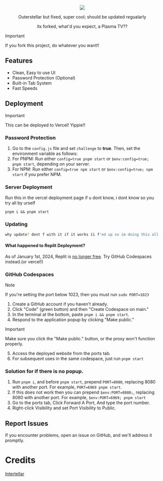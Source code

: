 <div align="center">
    <img src="https://raw.githubusercontent.com/UseInterstellar/Interstellar/main/.github/branding/in.png">
    <p>Outerstellar but fixed, super cool; should be updated regualarly<p>
    <p>its forked, what'd you expect, a Plasma  TV??</p>
</div>


> [!IMPORTANT]
> If you fork this project, do whatever you want!!

## Features
- Clean, Easy to use UI
- Password Protection (Optional)
- Built-in Tab System
- Fast Speeds

## Deployment

> [!IMPORTANT]
> This can be deployed to Vercel! Yippie!!

### Password Protection

1. Go to the `config.js` file and set `challenge` to **true**. Then, set the environment variable as follows:
2. For PNPM: Run either `config=true pnpm start` or `$env:config=true; pnpm start`, depending on your server.
3. For NPM: Run either `config=true npm start` or `$env:config=true; npm start` if you prefer NPM.

### Server Deployment

Run this in the vercel deployment page
if u dont know, i dont know so you try all by urself

```
pnpm i && pnpm start
```

### Updating

```bash
why update? dont f with it if it works (i f'ed up so im doing this all over again)
```




#### What happened to Replit Deployment?

As of January 1st, 2024, Replit is [no longer free](https://blog.replit.com/hosting-changes). Try GitHub Codespaces instead.(or vercel!)

### GitHub Codespaces

> [!NOTE]
> If you're setting the port below 1023, then you must run `sudo PORT=1023`

1. Create a GitHub account if you haven't already.
2. Click "Code" (green button) and then "Create Codespace on main."
3. In the terminal at the bottom, paste `pnpm i && pnpm start`.
4. Respond to the application popup by clicking "Make public."
> [!IMPORTANT]
> Make sure you click the "Make public." button, or the proxy won't function properly.
5. Access the deployed website from the ports tab.
6. For subsequent uses in the same codespace, just run `pnpm start`

### Solution for if there is no popup.

1. Run `pnpm i`, and before `pnpm start`, prepend `PORT=8080`, replacing 8080 with another port. For example, `PORT=6969 pnpm start`.
2. If this does not work then you can prepend `$env:PORT=8080;`, replacing 8080 with another port. For example, `$env:PORT=6969; pnpm start`
3. Go to the ports tab, Click Forward A Port, And type the port number.
4. Right-click Visibility and set Port Visibility to Public.


## Report Issues

If you encounter problems, open an issue on GitHub, and we'll address it promptly.
 

# Credits
[Intertellar](https://github.com/UseInterstellar/Interstellar)
